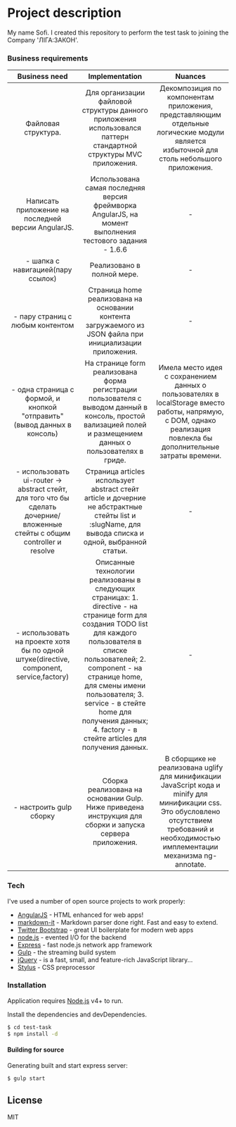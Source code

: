 # Project description
My name Sofi. I created this repository to perform the test task to joining the Company 'ЛІГА:ЗАКОН'.

### Business requirements

| Business need 	| Implementation 	| Nuances 	|
|:--------------------------------------------------------------------------------------------------------------------------:	|:------------------------------------------------------------------------------------------------------------------------------------------------------------------------------------------------------------------------------------------------------------------------------------------------------------------------------------:	|:-------------------------------------------------------------------------------------------------------------------------------------------------------------------------------------------:	|
| Файловая структура. 	| Для организации файловой структуры данного приложения использовался паттерн стандартной структуры MVC приложения. 	| Декомпозиция по компонентам приложения, представляющим отдельные логические модули является избыточной для столь небольшого приложения. 	|
| Написать приложение на последней версии AngularJS. 	| Использована самая последняя версия фреймворка AngularJS, на момент выполнения тестового задания - 1.6.6 	| - 	|
| - шапка с навигацией(пару ссылок) 	| Реализовано в полной мере. 	| - 	|
| - пару страниц с любым контентом 	| Страница home реализована на основании контента загружаемого из JSON файла при инициализации приложения. 	| - 	|
| - одна страница с формой, и кнопкой "отправить" (вывод данных в консоль) 	| На странице form реализована форма регистрации пользователя с выводом данный в консоль, простой вализацией полей и размещением данных о пользователях в гриде. 	| Имела место идея с сохранением данных о пользователях в localStorage вместо работы, напрямую, с DOM, однако реализация повлекла бы дополнительные затраты времени. 	|
| - использовать ui-router -> abstract стейт, для того что бы сделать дочерние/вложенные стейты с общим controller и resolve 	| Страница articles использует abstract стейт article и дочерние не абстрактные стейты list и :slugName, для вывода списка и одной, выбранной статьи. 	| - 	|
| - использовать на проекте хотя бы по одной штуке(directive, component, service,factory) 	| Описанные технологии реализованы в следующих страницах: 1. directive - на странице form для создания TODO list для каждого пользователя в списке пользователей; 2. component - на странице home, для смены имени пользователя; 3. service - в стейте home для получения данных; 4. factory - в стейте articles для получения данных. 	| - 	|
| - настроить gulp сборку 	| Сборка реализована на основании Gulp. Ниже приведена инструкция для сборки и запуска сервера приложения. 	| В сборщике не реализована uglify для минификации JavaScript кода и minify для минификации css. Это обусловлено отсутствием требований и необходимостью имплементации механизма ng-annotate. 	|

### Tech

I've used a number of open source projects to work properly:

* [AngularJS] - HTML enhanced for web apps!
* [markdown-it] - Markdown parser done right. Fast and easy to extend.
* [Twitter Bootstrap] - great UI boilerplate for modern web apps
* [node.js] - evented I/O for the backend
* [Express] - fast node.js network app framework
* [Gulp] - the streaming build system
* [jQuery] - is a fast, small, and feature-rich JavaScript library...
* [Stylus] - CSS preprocessor

### Installation

Application requires [Node.js] v4+ to run.

Install the dependencies and devDependencies.

```sh
$ cd test-task
$ npm install -d
```

#### Building for source

Generating built and start express server:
```sh
$ gulp start
```

License
----

MIT

   [git-repo-url]: <https://github.com/sofikalugina/test-task>
   [df1]: <http://daringfireball.net/projects/markdown/>
   [markdown-it]: <https://github.com/markdown-it/markdown-it>
   [Node.js]: <http://nodejs.org>
   [Twitter Bootstrap]: <https://getbootstrap.com/docs/3.3/>
   [jQuery]: <http://jquery.com>
   [express]: <http://expressjs.com>
   [AngularJS]: <http://angularjs.org>
   [Gulp]: <http://gulpjs.com>
   [Stylus]: <http://stylus-lang.com/>